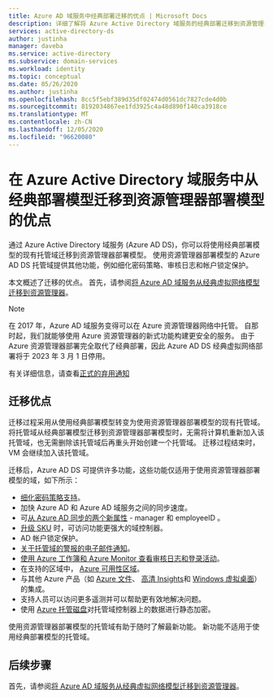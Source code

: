 ```yaml
---
title: Azure AD 域服务中经典部署迁移的优点 | Microsoft Docs
description: 详细了解将 Azure Active Directory 域服务的经典部署迁移到资源管理器部署模型的优点
services: active-directory-ds
author: justinha
manager: daveba
ms.service: active-directory
ms.subservice: domain-services
ms.workload: identity
ms.topic: conceptual
ms.date: 05/26/2020
ms.author: justinha
ms.openlocfilehash: 8cc5f5ebf389d35df02474d0561dc7827cde4d0b
ms.sourcegitcommit: 8192034867ee1fd3925c4a48d890f140ca3918ce
ms.translationtype: MT
ms.contentlocale: zh-CN
ms.lasthandoff: 12/05/2020
ms.locfileid: "96620080"
---
```

# <a name="benefits-of-migration-from-the-classic-to-resource-manager-deployment-model-in-azure-active-directory-domain-services"></a>在 Azure Active Directory 域服务中从经典部署模型迁移到资源管理器部署模型的优点

通过 Azure Active Directory 域服务 (Azure AD DS)，你可以将使用经典部署模型的现有托管域迁移到资源管理器部署模型。 使用资源管理器部署模型的 Azure AD DS 托管域提供其他功能，例如细化密码策略、审核日志和帐户锁定保护。

本文概述了迁移的优点。 首先，请参阅[将 Azure AD 域服务从经典虚拟网络模型迁移到资源管理器][howto-migrate]。

> [!NOTE]
> 在 2017 年，Azure AD 域服务变得可以在 Azure 资源管理器网络中托管。 自那时起，我们就能够使用 Azure 资源管理器的新式功能构建更安全的服务。 由于 Azure 资源管理器部署完全取代了经典部署，因此 Azure AD DS 经典虚拟网络部署将于 2023 年 3 月 1 日停用。
>
> 有关详细信息，请查看[正式的弃用通知](https://azure.microsoft.com/updates/we-are-retiring-azure-ad-domain-services-classic-vnet-support-on-march-1-2023/)

## <a name="migration-benefits"></a>迁移优点

迁移过程采用从使用经典部署模型转变为使用资源管理器部署模型的现有托管域。 将托管域从经典部署模型迁移到资源管理器部署模型时，无需将计算机重新加入该托管域，也无需删除该托管域后再重头开始创建一个托管域。 迁移过程结束时，VM 会继续加入该托管域。

迁移后，Azure AD DS 可提供许多功能，这些功能仅适用于使用资源管理器部署模型的域，如下所示：

* [细化密码策略支持][password-policy]。
* 加快 Azure AD 和 Azure AD 域服务之间的同步速度。
* 可[从 Azure AD 同步的两个新属性][attributes] - manager 和 employeeID 。
* [升级 SKU][skus] 时，可访问功能更强大的域控制器。
* AD 帐户锁定保护。
* [关于托管域的警报的电子邮件通知][email-alerts]。
* [使用 Azure 工作簿和 Azure Monitor 查看审核日志和登录活动][workbooks]。
* 在支持的区域中， [Azure 可用性区域][availability-zones]。
* 与其他 Azure 产品（如 [Azure 文件][azure-files]、 [高清 Insights][hd-insights]和 [Windows 虚拟桌面][wvd]）的集成。
* 支持人员可以访问更多遥测并可以帮助更有效地解决问题。
* 使用 [Azure 托管磁盘][managed-disks]对托管域控制器上的数据进行静态加密。

使用资源管理器部署模型的托管域有助于随时了解最新功能。 新功能不适用于使用经典部署模型的托管域。

## <a name="next-steps"></a>后续步骤

首先，请参阅[将 Azure AD 域服务从经典虚拟网络模型迁移到资源管理器][howto-migrate]。

<!-- LINKS - INTERNAL -->
[password-policy]: password-policy.md
[skus]: change-sku.md
[email-alerts]: notifications.md
[workbooks]: use-azure-monitor-workbooks.md
[azure-files]: ../storage/files/storage-files-identity-auth-active-directory-domain-service-enable.md
[hd-insights]: ../hdinsight/domain-joined/apache-domain-joined-configure-using-azure-adds.md
[wvd]: ../virtual-desktop/overview.md
[availability-zones]: ../availability-zones/az-overview.md
[howto-migrate]: migrate-from-classic-vnet.md
[attributes]: synchronization.md#attribute-synchronization-and-mapping-to-azure-ad-ds
[managed-disks]: ../virtual-machines/managed-disks-overview.md
